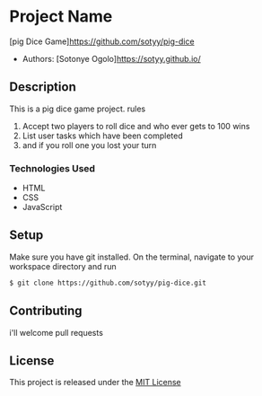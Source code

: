 # Project Name

[pig Dice Game]https://github.com/sotyy/pig-dice


* Authors: [Sotonye Ogolo]https://sotyy.github.io/

## Description

This is a pig dice game project.
rules
1. Accept two players to roll dice and who ever gets to 100 wins
2. List user tasks which have been completed
3. and if you roll one you lost your turn

### Technologies Used
* HTML
* CSS
* JavaScript

## Setup

Make sure you have git installed. On the terminal, navigate to your workspace directory and run

```bash
$ git clone https://github.com/sotyy/pig-dice.git
```
## Contributing

i'll welcome pull requests

## License

This project is released under the [MIT License](./LICENSE.md)




 <!-- <img src="image/baseball.jpg" alt="basball game"style="width:1400px; height:200px;"> -->
